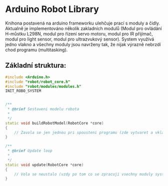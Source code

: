 # Arduino Robot Library

Knihona postavená na arduino frameworku ulehčuje prací s moduly a čidly. Aktualně je implementováno několik zakladních modulů (Modul pro ovládání H-můstku L298N, modul pro řízení servo motoru, modul pro IR přijímač, modul pro light sensor, modul pro ultrazvukový sensor). System využívá jedno vlakno a všechny moduly jsou navrženy tak, že nijak výrazně nebrzdí chod programu (multitasking). 

## Základní struktura:
```c++
#include <Arduino.h>
#include "robot/robot_core.h"
#include "robot/modules/modules.h"
INIT_ROBO_SYSTEM


/**
 * @brief Sestaveni modelu robota
 *
 */
static void buildRobotModel(RobotCore *core)
{
    // Zavola se jen jednou pri spousteni programu (zde vytvaret a vkladat moduly do systemu)
}

/**
 * @brief Update loop
 *
 */
static void update(RobotCore *core)
{
    // Vola se neustalo (vzdy po tom co se zpracuji vsechny moduly systemu)
}
```
